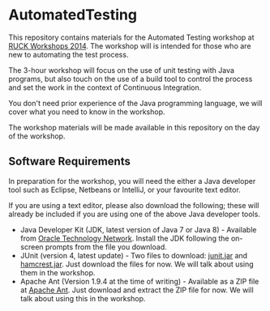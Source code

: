 AutomatedTesting
================

This repository contains materials for the Automated Testing workshop at 
[RUCK Workshops 2014](http://www.ruckworkshops.com/ "Ruck Workshops Website"). The 
workshop will is intended for those who are new to automating the test process. 

The 3-hour workshop will focus on the use of unit testing with Java programs, but also 
touch on the use of a build tool to control the process and set the work in the context 
of Continuous Integration. 

You don't need prior experience of the Java programming language, 
we will cover what you need to know in the workshop. 

The workshop materials will be made available in this repository on the day of 
the workshop. 

Software Requirements
---------------------
In preparation for the workshop, you will need the either a Java developer tool such as 
Eclipse, Netbeans or IntelliJ, or your favourite text editor. 

If you are using a text editor, please also download the following; these will already be 
included if you are using one of the above Java developer tools. 

* Java Developer Kit (JDK, latest version of Java 7 or Java 8) - Available from [Oracle Technology Network](http://www.oracle.com/technetwork/java/javase/downloads/index.html?ssSourceSiteId=otnjp). Install the JDK following the on-screen prompts from the file you download. 
* JUnit (version 4, latest update) - Two files to download: [junit.jar](http://bit.ly/My9IXz "JUnit JAR Download") and [hamcrest.jar](http://bit.ly/1gbl25b "Hamcrest JAR download"). Just download the files for now. We will talk about using them in the workshop. 
* Apache Ant (Version 1.9.4 at the time of writing) - Available as a ZIP file at [Apache Ant](http://mirror.catn.com/pub/apache//ant/binaries/apache-ant-1.9.4-bin.zip). Just download and extract the ZIP file for now. We will talk about using this in the workshop. 

